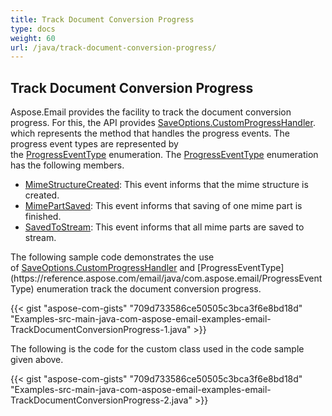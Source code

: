 ```yaml
---
title: Track Document Conversion Progress
type: docs
weight: 60
url: /java/track-document-conversion-progress/
---
```


## **Track Document Conversion Progress**
Aspose.Email provides the facility to track the document conversion progress. For this, the API provides [SaveOptions.CustomProgressHandler](https://reference.aspose.com/email/java/com.aspose.email/SaveOptions#setCustomProgressHandler\(com.aspose.email.ConversionProgressEventHandler\)). which represents the method that handles the progress events. The progress event types are represented by the [ProgressEventType](https://reference.aspose.com/email/java/com.aspose.email/ProgressEventType) enumeration. The [ProgressEventType](https://reference.aspose.com/email/java/com.aspose.email/ProgressEventType) enumeration has the following members.

- [MimeStructureCreated](https://reference.aspose.com/email/java/com.aspose.email/ProgressEventType#MimeStructureCreated): This event informs that the mime structure is created.
- [MimePartSaved](https://reference.aspose.com/email/java/com.aspose.email/ProgressEventType#MimePartSaved): This event informs that saving of one mime part is finished.
- [SavedToStream](https://reference.aspose.com/email/java/com.aspose.email/ProgressEventType#SavedToStream): This event informs that all mime parts are saved to stream.

The following sample code demonstrates the use of [SaveOptions.CustomProgressHandler](https://reference.aspose.com/email/java/com.aspose.email/SaveOptions#setCustomProgressHandler\(com.aspose.email.ConversionProgressEventHandler\)) and [ProgressEventType](https://reference.aspose.com/email/java/com.aspose.email/ProgressEventType) enumeration track the document conversion progress.

{{< gist "aspose-com-gists" "709d733586ce50505c3bca3f6e8bd18d" "Examples-src-main-java-com-aspose-email-examples-email-TrackDocumentConversionProgress-1.java" >}}

The following is the code for the custom class used in the code sample given above.

{{< gist "aspose-com-gists" "709d733586ce50505c3bca3f6e8bd18d" "Examples-src-main-java-com-aspose-email-examples-email-TrackDocumentConversionProgress-2.java" >}}
